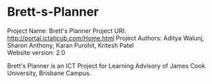 # Brett-s-Planner
 
Project Name: Brett's Planner
Project URI: http://portal.ictatjcub.com/Home.html
Project Authors: Aditya Walunj, Sharon Anthony, Karan Purohit, Kritesh Patel   
Website version: 2.0

Brett's Planner is an ICT Project for Learning Advisory of James Cook University, Brisbane Campus.

